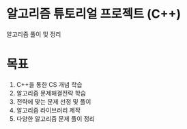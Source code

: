 # 알고리즘 튜토리얼 프로젝트 (C++)
알고리즘 풀이 및 정리

# 목표
1. C++을 통한 CS 개념 학습
2. 알고리즘 문제해결전략 학습
3. 전략에 맞는 문제 선정 및 풀이
4. 알고리즘 라이브러리 제작
5. 다양한 알고리즘 문제 풀이 정리



